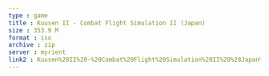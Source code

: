 ```yaml
---
type : game
title : Kuusen II - Combat Flight Simulation II (Japan)
size : 353.9 M
format : iso
archive : zip
server : myrient
link2 : Kuusen%20II%20-%20Combat%20Flight%20Simulation%20II%20%28Japan%29
---
```

